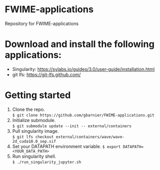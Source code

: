 # FWIME-applications
Repository for FWIME-applications

# Download and install the following applications:
- Singularity: https://sylabs.io/guides/3.0/user-guide/installation.html
- git lfs: https://git-lfs.github.com/

# Getting started
1. Clone the repo.<br>
  `$ git clone https://github.com/gbarnier/FWIME-applications.git`
2. Initialize submodule.<br>
  `$ git submodule update --init -- external/containers`
3. Pull singularity image.<br>
  `$ git lfs checkout external/containers/wave/wave-2d_cuda10.0_sep.sif`
4. Set your DATAPATH environment variable.
  `$ export DATAPATH=<YOUR_DATA_PATH>`
5. Run singularity shell.<br>
  `$ ./run_singularity_jupyter.sh`
